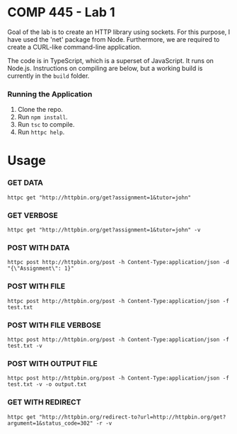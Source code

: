 # COMP 445 - Lab 1

Goal of the lab is to create an HTTP library using sockets. For this purpose, I have used the 'net' package from Node. Furthermore, we are required to create a CURL-like command-line application.


The code is in TypeScript, which is a superset of JavaScript. It runs on Node.js. Instructions on compiling are below, but a working build is currently in the `build` folder.

### Running the Application

1. Clone the repo.
2. Run `npm install`.
1. Run `tsc` to compile.
2. Run `httpc help`.

# Usage

### GET DATA
`httpc get "http://httpbin.org/get?assignment=1&tutor=john"`

### GET VERBOSE
`httpc get "http://httpbin.org/get?assignment=1&tutor=john" -v`

### POST WITH DATA
`httpc post http://httpbin.org/post -h Content-Type:application/json -d "{\"Assignment\": 1}"`

### POST WITH FILE
`httpc post http://httpbin.org/post -h Content-Type:application/json -f test.txt`

### POST WITH FILE VERBOSE
`httpc post http://httpbin.org/post -h Content-Type:application/json -f test.txt -v`

### POST WITH OUTPUT FILE
`httpc post http://httpbin.org/post -h Content-Type:application/json -f test.txt -v -o output.txt`

### GET WITH REDIRECT
`httpc get "http://httpbin.org/redirect-to?url=http://httpbin.org/get?argument=1&status_code=302" -r -v`
